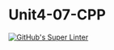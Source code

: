 # Unit4-07-CPP
[![GitHub's Super Linter](https://github.com/ICS3UPROGRAMMINGALEXDM/Unit4-07-CPP/workflows/GitHub's%20Super%20Linter/badge.svg)](https://github.com/ICS3UPROGRAMMINGALEXDM/Unit4-07-CPP/actions)
